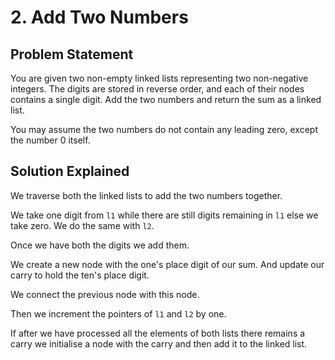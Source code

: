 # 2. Add Two Numbers

## Problem Statement

You are given two non-empty linked lists representing two non-negative integers. The digits are stored in reverse order, and each of their nodes contains a single digit. Add the two numbers and return the sum as a linked list.

You may assume the two numbers do not contain any leading zero, except the number 0 itself.

## Solution Explained

We traverse both the linked lists to add the two numbers together.

We take one digit from `l1` while there are still digits remaining in `l1` else we take zero. We do the same with `l2`.

Once we have both the digits we add them.

We create a new node with the one's place digit of our sum. And update our carry to hold the ten's place digit.

We connect the previous node with this node.

Then we increment the pointers of `l1` and `l2` by one.

If after we have processed all the elements of both lists there remains a carry we initialise a node with the carry and then add it to the linked list.

